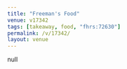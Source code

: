 ```yaml
---
title: "Freeman's Food"
venue: v17342
tags: [takeaway, food, "fhrs:72630"]
permalink: /v/17342/
layout: venue
---
```

null